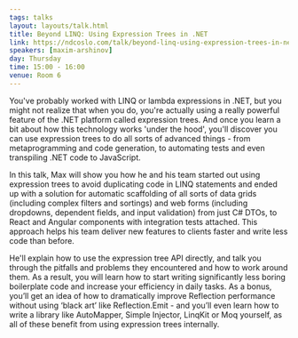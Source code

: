 ```yaml
---
tags: talks
layout: layouts/talk.html
title: Beyond LINQ: Using Expression Trees in .NET
link: https://ndcoslo.com/talk/beyond-linq-using-expression-trees-in-net/
speakers: [maxim-arshinov]
day: Thursday
time: 15:00 - 16:00
venue: Room 6
---
```

You've probably worked with LINQ or lambda expressions in .NET, but you might not realize that when you do, you're actually using a really powerful feature of the .NET platform called expression trees. And once you learn a bit about how this technology works 'under the hood', you'll discover you can use expression trees to do all sorts of advanced things - from metaprogramming and code generation, to automating tests and even transpiling .NET code to JavaScript.

In this talk, Max will show you how he and his team started out using expression trees to avoid duplicating code in LINQ statements and ended up with a solution for automatic scaffolding of all sorts of data grids (including complex filters and sortings) and web forms (including dropdowns, dependent fields, and input validation) from just C# DTOs, to React and Angular components with integration tests attached. This approach helps his team deliver new features to clients faster and write less code than before.

He'll explain how to use the expression tree API directly, and talk you through the pitfalls and problems they encountered and how to work around them. As a result, you will learn how to start writing significantly less boring boilerplate code and increase your efficiency in daily tasks. As a bonus, you’ll get an idea of how to dramatically improve Reflection performance without using ‘black art’ like Reflection.Emit - and you’ll even learn how to write a library like AutoMapper, Simple Injector, LinqKit or Moq yourself, as all of these benefit from using expression trees internally.